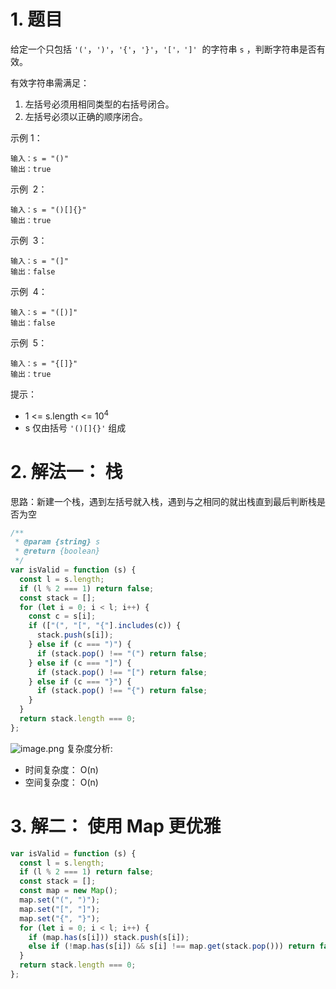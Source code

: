# 1. 题目

给定一个只包括 `'('`，`')'`，`'{'`，`'}'`，`'['，']'`  的字符串 `s` ，判断字符串是否有效。

有效字符串需满足：

1. 左括号必须用相同类型的右括号闭合。
2. 左括号必须以正确的顺序闭合。



示例 1：

```
输入：s = "()"
输出：true
```

示例  2：

```
输入：s = "()[]{}"
输出：true
```

示例  3：

```
输入：s = "(]"
输出：false
```

示例  4：

```
输入：s = "([)]"
输出：false
```

示例  5：

```
输入：s = "{[]}"
输出：true
```



提示：

- 1 <= s.length <= 10<SUP>4<SUP>
- s 仅由括号 `'()[]{}'` 组成

# 2. 解法一： 栈

思路：新建一个栈，遇到左括号就入栈，遇到与之相同的就出栈直到最后判断栈是否为空

```javascript
/**
 * @param {string} s
 * @return {boolean}
 */
var isValid = function (s) {
  const l = s.length;
  if (l % 2 === 1) return false;
  const stack = [];
  for (let i = 0; i < l; i++) {
    const c = s[i];
    if (["(", "[", "{"].includes(c)) {
      stack.push(s[i]);
    } else if (c === ")") {
      if (stack.pop() !== "(") return false;
    } else if (c === "]") {
      if (stack.pop() !== "[") return false;
    } else if (c === "}") {
      if (stack.pop() !== "{") return false;
    }
  }
  return stack.length === 0;
};
```

![image.png](https://p1-juejin.byteimg.com/tos-cn-i-k3u1fbpfcp/3b29ed2ca3064115bb59fb122739eaf6~tplv-k3u1fbpfcp-watermark.image?)
复杂度分析:

- 时间复杂度： O(n)
- 空间复杂度： O(n)

# 3. 解二： 使用 Map 更优雅

```javascript
var isValid = function (s) {
  const l = s.length;
  if (l % 2 === 1) return false;
  const stack = [];
  const map = new Map();
  map.set("(", ")");
  map.set("[", "]");
  map.set("{", "}");
  for (let i = 0; i < l; i++) {
    if (map.has(s[i])) stack.push(s[i]);
    else if (!map.has(s[i]) && s[i] !== map.get(stack.pop())) return false;
  }
  return stack.length === 0;
};
```
